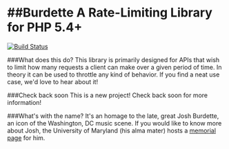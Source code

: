 ##Burdette
A Rate-Limiting Library for PHP 5.4+
====================================
[![Build Status](https://travis-ci.org/squinones/burdette.svg?branch=master)](https://travis-ci.org/squinones/burdette)

###What does this do?
This library is primarily designed for APIs that wish to limit how many requests a client can make over a given period
of time. In theory it can be used to throttle any kind of behavior. If you find a neat use case, we'd love to hear 
about it!

###Check back soon
This is a new project! Check back soon for more information!

###What's with the name?
It's an homage to the late, great Josh Burdette, an icon of the Washington, DC music scene. If you would like to know
more about Josh, the University of Maryland (his alma mater) hosts a 
[memorial page](http://www.joshburdettememorial.umd.edu/about.html) for him.